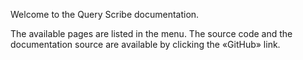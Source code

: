 Welcome to the Query Scribe documentation.

The available pages are listed in the menu.
The source code and the documentation source are available by clicking the «GitHub» link.
